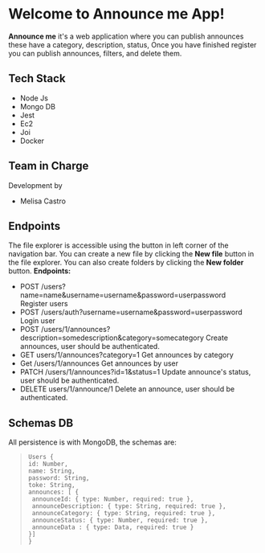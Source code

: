 # Welcome to Announce me App!

**Announce me** it's a web application where you can publish announces these have a category, description, status,  Once you have finished register you can publish announces, filters, and delete them.


## Tech Stack

- Node Js
- Mongo DB
- Jest
- Ec2
- Joi
- Docker


## Team in Charge

Development by 
- Melisa Castro


## Endpoints

The file explorer is accessible using the button in left corner of the navigation bar. You can create a new file by clicking the **New file** button in the file explorer. You can also create folders by clicking the **New folder** button.
**Endpoints:**
- POST /users?name=name&username=username&password=userpassword  
Register users
- POST /users/auth?username=username&password=userpassword
Login user
- POST /users/1/announces?description=somedescription&category=somecategory
Create announces, user should be authenticated.
- GET users/1/announces?category=1
Get announces by category
- Get /users/1/announces
Get announces by user
- PATCH /users/1/announces?id=1&status=1
Update announce's status, user should be authenticated. 
- DELETE users/1/announce/1
Delete an announce, user should be authenticated. 

## Schemas DB

All persistence is with MongoDB, the schemas are:

>```
> Users {
> id: Number,
> name: String,
> password: String,
> toke: String,
> announces: [ {
>  announceId: { type: Number, required: true },
>  announceDescription: { type: String, required: true },
>  announceCategory: { type: String, required: true },
>  announceStatus: { type: Number, required: true },
>  announceData : { type: Data, required: true }
>}]
> }
```	
